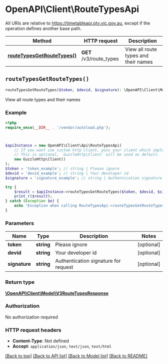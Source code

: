 # OpenAPI\Client\RouteTypesApi

All URIs are relative to https://timetableapi.ptv.vic.gov.au, except if the operation defines another base path.

| Method | HTTP request | Description |
| ------------- | ------------- | ------------- |
| [**routeTypesGetRouteTypes()**](RouteTypesApi.md#routeTypesGetRouteTypes) | **GET** /v3/route_types | View all route types and their names |


## `routeTypesGetRouteTypes()`

```php
routeTypesGetRouteTypes($token, $devid, $signature): \OpenAPI\Client\Model\V3RouteTypesResponse
```

View all route types and their names

### Example

```php
<?php
require_once(__DIR__ . '/vendor/autoload.php');



$apiInstance = new OpenAPI\Client\Api\RouteTypesApi(
    // If you want use custom http client, pass your client which implements `GuzzleHttp\ClientInterface`.
    // This is optional, `GuzzleHttp\Client` will be used as default.
    new GuzzleHttp\Client()
);
$token = 'token_example'; // string | Please ignore
$devid = 'devid_example'; // string | Your developer id
$signature = 'signature_example'; // string | Authentication signature for request

try {
    $result = $apiInstance->routeTypesGetRouteTypes($token, $devid, $signature);
    print_r($result);
} catch (Exception $e) {
    echo 'Exception when calling RouteTypesApi->routeTypesGetRouteTypes: ', $e->getMessage(), PHP_EOL;
}
```

### Parameters

| Name | Type | Description  | Notes |
| ------------- | ------------- | ------------- | ------------- |
| **token** | **string**| Please ignore | [optional] |
| **devid** | **string**| Your developer id | [optional] |
| **signature** | **string**| Authentication signature for request | [optional] |

### Return type

[**\OpenAPI\Client\Model\V3RouteTypesResponse**](../Model/V3RouteTypesResponse.md)

### Authorization

No authorization required

### HTTP request headers

- **Content-Type**: Not defined
- **Accept**: `application/json`, `text/json`, `text/html`

[[Back to top]](#) [[Back to API list]](../../README.md#endpoints)
[[Back to Model list]](../../README.md#models)
[[Back to README]](../../README.md)
